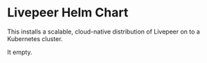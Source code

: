 # Livepeer Helm Chart

This installs a scalable, cloud-native distribution of Livepeer on to a Kubernetes cluster.

It empty.
